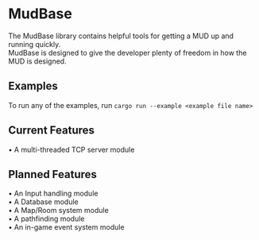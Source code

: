 # MudBase

The MudBase library contains helpful tools for getting a MUD up and running quickly.  
MudBase is designed to give the developer plenty of freedom in how the MUD is designed.

## Examples

To run any of the examples, run ```cargo run --example <example file name>```

## Current Features

  • A multi-threaded TCP server module
  
## Planned Features

  • An Input handling module  
  • A Database module  
  • A Map/Room system module  
  • A pathfinding module  
  • An in-game event system module  
